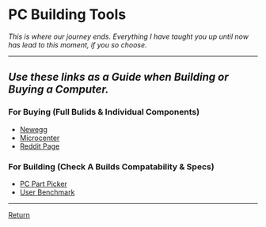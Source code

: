 # PC Building Tools
_This is where our journey ends._
_Everything I have taught you up until now has lead to this moment, if you so choose._
***
## _Use these links as a Guide when Building or Buying a Computer._
### For Buying (Full Bulids & Individual Components)
* [Newegg](https://www.newegg.com "For Buying")
* [Microcenter](https://www.microcenter.com "For Buying")
* [Reddit Page](https://www.reddit.com/r/buildapcsales "Deal Hunting")
### For Building (Check A Builds Compatability & Specs)
* [PC Part Picker](https://pcpartpicker.com/ "Check Build Compatability")
* [User Benchmark](https://www.userbenchmark.com/PCBuilder "Comparing Builds/Components")

***


[Return](/README.md)
